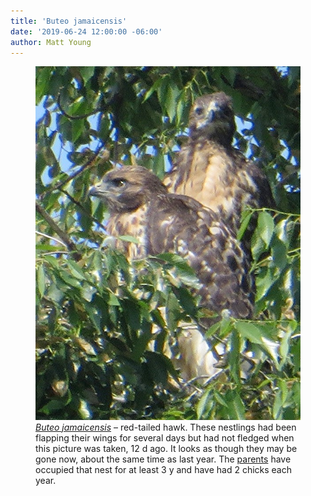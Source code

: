 ```yaml
---
title: 'Buteo jamaicensis'
date: '2019-06-24 12:00:00 -06:00'
author: Matt Young
---
```


<figure>
<img src="/uploads/2019/IMG_3150_Red_Tailed_Hawk_600_V.jpg" alt="Red-tailed hawk"/>
<figcaption>
<a href="https://www.allaboutbirds.org/guide/Red-tailed_Hawk/overview"><i>Buteo jamaicensis</i></a> &ndash; red-tailed hawk. These nestlings had been flapping their wings for several days but had not fledged when this picture was taken, 12 d ago. It looks as though they may be gone now, about the same time as last year. The <a href="https://pandasthumb.org/archives/2017/06/buteo-jamaicensis.html">parents</a> have occupied that nest for at least 3 y and have had 2 chicks each year. 
</figcaption>
</figure>
